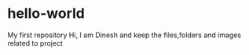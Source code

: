 # hello-world
My first repository
Hi, I am Dinesh and keep the files,folders and images related to project
